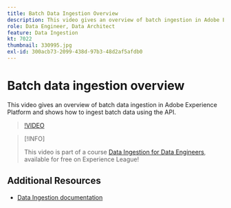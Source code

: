 ```yaml
---
title: Batch Data Ingestion Overview
description: This video gives an overview of batch ingestion in Adobe Experience Platform and shows how to ingest batch data using the API.
role: Data Engineer, Data Architect
feature: Data Ingestion
kt: 7022
thumbnail: 330995.jpg
exl-id: 300acb73-2099-438d-97b3-48d2af5afdb0
---
```

# Batch data ingestion overview

This video gives an overview of batch data ingestion in Adobe Experience Platform and shows how to ingest batch data using the API.

>[!VIDEO](https://video.tv.adobe.com/v/330995?quality=12&learn=on)

>[!INFO]
>
> This video is part of a course [Data Ingestion for Data Engineers](https://experienceleague.adobe.com/?recommended=ExperiencePlatform-D-1-2020.1.dataingestion), available for free on Experience League!

## Additional Resources

* [Data Ingestion documentation](https://experienceleague.adobe.com/docs/experience-platform/ingestion/home.html)
